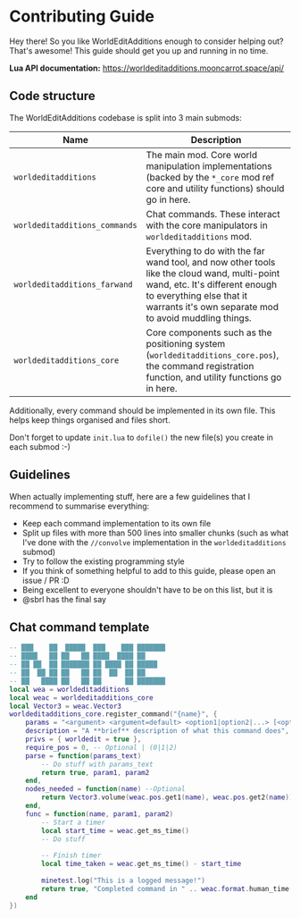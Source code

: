 # Contributing Guide

Hey there! So you like WorldEditAdditions enough to consider helping out? That's awesome! This guide should get you up and running in no time.

**Lua API documentation:** <https://worldeditadditions.mooncarrot.space/api/>

## Code structure
The WorldEditAdditions codebase is split into 3 main submods:

Name							| Description
--------------------------------|------------------------
`worldeditadditions`			| The main mod. Core world manipulation implementations (backed by the `*_core` mod ref core and utility functions) should go in here.
`worldeditadditions_commands`	| Chat commands. These interact with the core manipulators in `worldeditadditions` mod.
`worldeditadditions_farwand`	| Everything to do with the far wand tool, and now other tools like the cloud wand, multi-point wand, etc. It's different enough to everything else that it warrants it's own separate mod to avoid muddling things.
`worldeditadditions_core`		| Core components such as the positioning system (`worldeditadditions_core.pos`), the command registration function, and utility functions go in here.

Additionally, every command should be implemented in its own file. This helps keep things organised and files short.

Don't forget to update `init.lua` to `dofile()` the new file(s) you create in each submod :-)


## Guidelines
When actually implementing stuff, here are a few guidelines that I recommend to summarise everything:

 - Keep each command implementation to its own file
 - Split up files with more than 500 lines into smaller chunks (such as what I've done with the `//convolve` implementation in the `worldeditadditions` submod)
 - Try to follow the existing programming style
 - If you think of something helpful to add to this guide, please open an issue / PR :D
 - Being excellent to everyone shouldn't have to be on this list, but it is
 - @sbrl has the final say


## Chat command template

```lua
-- ███    ██  █████  ███    ███ ███████
-- ████   ██ ██   ██ ████  ████ ██
-- ██ ██  ██ ███████ ██ ████ ██ █████
-- ██  ██ ██ ██   ██ ██  ██  ██ ██
-- ██   ████ ██   ██ ██      ██ ███████
local wea = worldeditadditions
local weac = worldeditadditions_core
local Vector3 = weac.Vector3
worldeditadditions_core.register_command("{name}", {
	params = "<argument> <argument=default> <option1|option2|...> [<optional_argument> <optional_argument2> ...] | [<optional_argument> [<optional_argument2>]]",
	description = "A **brief** description of what this command does",
	privs = { worldedit = true },
	require_pos = 0, -- Optional | (0|1|2)
	parse = function(params_text)
		-- Do stuff with params_text
		return true, param1, param2
	end,
	nodes_needed = function(name) --Optional
		return Vector3.volume(weac.pos.get1(name), weac.pos.get2(name))
	end,
	func = function(name, param1, param2)
		-- Start a timer
		local start_time = weac.get_ms_time()
		-- Do stuff
		
		-- Finish timer
		local time_taken = weac.get_ms_time() - start_time
		
		minetest.log("This is a logged message!")
		return true, "Completed command in " .. weac.format.human_time(time_taken)
	end
})
```
